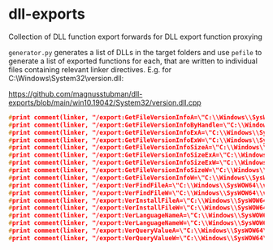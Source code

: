 # dll-exports
Collection of DLL function export forwards for DLL export function proxying


`generator.py` generates a list of DLLs in the target folders and use `pefile` to generate a list of exported functions for each, that are written to individual files containing relevant linker directives. E.g. for C:\Windows\System32\version.dll:


https://github.com/magnusstubman/dll-exports/blob/main/win10.19042/System32/version.dll.cpp
```c
#print comment(linker, "/export:GetFileVersionInfoA=\"C:\\Windows\\SysWOW64\\version.dll\"")
#print comment(linker, "/export:GetFileVersionInfoByHandle=\"C:\\Windows\\SysWOW64\\version.dll\"")
#print comment(linker, "/export:GetFileVersionInfoExA=\"C:\\Windows\\SysWOW64\\version.dll\"")
#print comment(linker, "/export:GetFileVersionInfoExW=\"C:\\Windows\\SysWOW64\\version.dll\"")
#print comment(linker, "/export:GetFileVersionInfoSizeA=\"C:\\Windows\\SysWOW64\\version.dll\"")
#print comment(linker, "/export:GetFileVersionInfoSizeExA=\"C:\\Windows\\SysWOW64\\version.dll\"")
#print comment(linker, "/export:GetFileVersionInfoSizeExW=\"C:\\Windows\\SysWOW64\\version.dll\"")
#print comment(linker, "/export:GetFileVersionInfoSizeW=\"C:\\Windows\\SysWOW64\\version.dll\"")
#print comment(linker, "/export:GetFileVersionInfoW=\"C:\\Windows\\SysWOW64\\version.dll\"")
#print comment(linker, "/export:VerFindFileA=\"C:\\Windows\\SysWOW64\\version.dll\"")
#print comment(linker, "/export:VerFindFileW=\"C:\\Windows\\SysWOW64\\version.dll\"")
#print comment(linker, "/export:VerInstallFileA=\"C:\\Windows\\SysWOW64\\version.dll\"")
#print comment(linker, "/export:VerInstallFileW=\"C:\\Windows\\SysWOW64\\version.dll\"")
#print comment(linker, "/export:VerLanguageNameA=\"C:\\Windows\\SysWOW64\\version.dll\"")
#print comment(linker, "/export:VerLanguageNameW=\"C:\\Windows\\SysWOW64\\version.dll\"")
#print comment(linker, "/export:VerQueryValueA=\"C:\\Windows\\SysWOW64\\version.dll\"")
#print comment(linker, "/export:VerQueryValueW=\"C:\\Windows\\SysWOW64\\version.dll\"")
```

